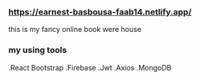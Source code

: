 ### https://earnest-basbousa-faab14.netlify.app/

this is my fancy online book were house

### my using tools 
.React Bootstrap
.Firebase
.Jwt
.Axios
.MongoDB 

